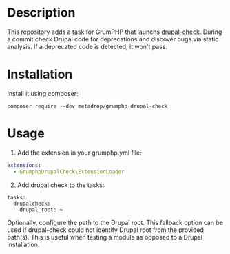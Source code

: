 # Description

This repository adds a task for GrumPHP that launchs [drupal-check](https://github.com/mglaman/drupal-check).
During a commit check Drupal code for deprecations and discover bugs via static analysis. If a deprecated code is detected, it won't pass.


# Installation

Install it using composer:

```composer require --dev metadrop/grumphp-drupal-check```


# Usage

1) Add the extension in your grumphp.yml file:
```yaml
extensions:
  - GrumphpDrupalCheck\ExtensionLoader
```

2) Add drupal check to the tasks:
```
tasks:
  drupalcheck:
    drupal_root: ~
```
Optionally, configure the path to the Drupal root. This fallback option can be used if drupal-check could not identify Drupal root from the provided path(s). This is useful when testing a module as opposed to a Drupal installation.
